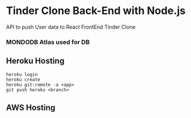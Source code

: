 # Tinder Clone Back-End with Node.js
API to push User data to React FrontEnd Tinder Clone

### MONDODB Atlas used for DB

## Heroku Hosting
```console
heroku login
heroku create
heroku git:remote -a <app>
git push heroku <branch>
```

## AWS Hosting